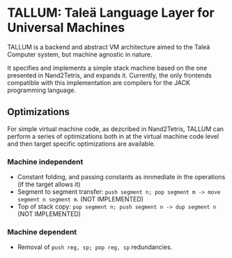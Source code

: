 # TALLUM: Taleä Language Layer for Universal Machines

TALLUM is a backend and abstract VM architecture aimed to the Taleä Computer system, but machine agnostic in nature.

It specifies and implements a simple stack machine based on the one presented in Nand2Tetris, and expands it. Currently, the only frontends compatible with this implementation are compilers for the JACK programming language.

## Optimizations

For simple virtual machine code, as dezcribed in Nand2Tetris, TALLUM can perform a series of optimizations both in at the virtual machine code level and then target specific optimizations are available.

### Machine independent

- Constant folding, and passing constants as innmediate in the operations (if the target allows it)
- Segment to segment transfer: `push segment n; pop segment m -> move segment n segment m`. (NOT IMPLEMENTED)
- Top of stack copy: `pop segment n; push segment n -> dup segment n` (NOT IMPLEMENTED)

### Machine dependent

- Removal of `push reg, sp; pop reg, sp` redundancies.
